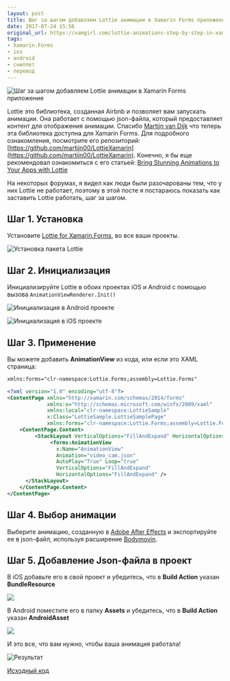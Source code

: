 ```yaml
---
layout: post
title: Шаг за шагом добавляем Lottie анимации в Xamarin Forms приложение
date: 2017-07-24 15:56
original_url: https://xamgirl.com/lottie-animations-step-by-step-in-xamarin-forms/
tags:
- Xamarin.Forms
- ios
- android
- сниппет
- перевод
---
```



![Шаг за шагом добавляем Lottie анимации в Xamarin Forms приложение](https://xamgirl.com/wp-content/uploads/2017/06/edd7cb_2dec6254a38c41d189698c1dd6ef12c2-mv2-665x435.png)

Lottie это библиотека, созданная Airbnb и позволяет вам запускать анимации. Она работает с помощью json-файла, который предоставляет контент для отображения анимации. Спасибо [Martijn van Dijk](https://github.com/martijn00) что теперь эта библиотека доступна для Xamarin Forms. Для подробного ознакомления, посмотрите его репозиторий: [https://github.com/martijn00/LottieXamarin](https://github.com/martijn00/LottieXamarin). Конечно, я бы еще рекомендовал ознакомиться с его статьей: [Bring Stunning Animations to Your Apps with Lottie](https://blog.xamarin.com/bring-stunning-animations-to-your-apps-with-lottie/)

На некоторых форумах, я видел как люди были разочарованы тем, что у них Lottie не работает, поэтому в этой посте я постараюсь показать как заставить Lottie работать, шаг за шагом.

## Шаг 1. Установка

Установите [Lottie for Xamarin.Forms](https://www.nuget.org/packages/Com.Airbnb.Xamarin.Forms.Lottie/2.0.0.1-alpha1), во все ваши проекты.

![Установка пакета Lottie](https://xamgirl.com/wp-content/uploads/2017/06/Screen-Shot-2017-06-22-at-12.08.49-AM-768x515.png)

## Шаг 2. Инициализация

Инициализируйте Lottie в обоих проектах iOS и Android с помощью вызова `AnimationViewRenderer.Init()`

![Инициализация в Android проекте](https://xamgirl.com/wp-content/uploads/2017/06/Screen-Shot-2017-06-22-at-12.18.33-AM-768x459.png)

![Инициализация в iOS проекте](https://xamgirl.com/wp-content/uploads/2017/06/Screen-Shot-2017-06-22-at-12.22.07-AM-768x401.png)

## Шаг 3. Применение

Вы можете добавить **AnimationView** из кода, или если это XAML страница:

```xml
xmlns:forms="clr-namespace:Lottie.Forms;assembly=Lottie.Forms"
```

```xml
<?xml version="1.0" encoding="utf-8"?>
<ContentPage xmlns="http://xamarin.com/schemas/2014/forms"
             xmlns:x="http://schemas.microsoft.com/winfx/2009/xaml"
             xmlns:local="clr-namespace:LottieSample"
             x:Class="LottieSample.LottieSamplePage"
             xmlns:forms="clr-namespace:Lottie.Forms;assembly=Lottie.Forms">
    <ContentPage.Content>
         <StackLayout VerticalOptions="FillAndExpand" HorizontalOptions="FillAndExpand">
              <forms:AnimationView
                x:Name="AnimationView"
                Animation="video_cam.json"
                AutoPlay="True" Loop="true"
                VerticalOptions="FillAndExpand"
                HorizontalOptions="FillAndExpand" />
      </StackLayout>
    </ContentPage.Content>
</ContentPage>
```

## Шаг 4. Выбор анимации

Выберите анимацию, созданную в [Adobe After Effects](https://www.adobe.com/products/aftereffects.html) и экспортируйте ее в json-файл, используя расширение [Bodymovin](https://github.com/bodymovin/bodymovin).

## Шаг 5. Добавление Json-файла в проект

В iOS добавьте его в свой проект и убедитесь, что в **Build Action** указан **BundleResource**

![](https://xamgirl.com/wp-content/uploads/2017/06/Screen-Shot-2017-06-22-at-12.25.13-AM-768x434.png)

В Android поместите его в папку **Assets** и убедитесь, что в **Build Action** указан **AndroidAsset**

![](https://xamgirl.com/wp-content/uploads/2017/06/Screen-Shot-2017-06-22-at-12.26.52-AM-768x662.png)

И это все, что вам нужно, чтобы ваша анимация работала!

![Результат](https://i.imgflip.com/1razf6.gif)

[Исходный код](https://github.com/CrossGeeks/Xamarin.Samples/tree/master/Xamarin%20Forms/LottieSample)
